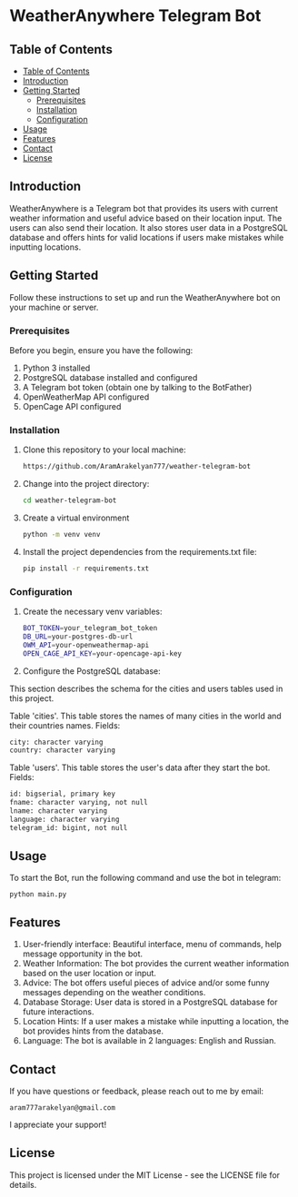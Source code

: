 # WeatherAnywhere Telegram Bot

## Table of Contents

- [Table of Contents](#table-of-contents)
- [Introduction](#introduction)
- [Getting Started](#getting-started)
    - [Prerequisites](#prerequisites)
    - [Installation](#installation)
    - [Configuration](#configuration)
- [Usage](#usage)
- [Features](#features)
- [Contact](#contact)
- [License](#license)

## Introduction

WeatherAnywhere is a Telegram bot that provides its users with current weather information and useful advice based
on their location input. The users can also send their location. It also stores user data in a PostgreSQL database and
offers hints for valid locations if users make mistakes while inputting locations.

## Getting Started

Follow these instructions to set up and run the WeatherAnywhere bot on your machine or server.

### Prerequisites

Before you begin, ensure you have the following:

1. Python 3 installed
2. PostgreSQL database installed and configured
3. A Telegram bot token (obtain one by talking to the BotFather)
4. OpenWeatherMap API configured
5. OpenCage API configured

### Installation

1. Clone this repository to your local machine:

    ```bash
    https://github.com/AramArakelyan777/weather-telegram-bot

2. Change into the project directory:

    ```bash
    cd weather-telegram-bot

3. Create a virtual environment

    ```bash
    python -m venv venv

4. Install the project dependencies from the requirements.txt file:

    ```bash
    pip install -r requirements.txt

### Configuration

1. Create the necessary venv variables:

    ```bash
    BOT_TOKEN=your_telegram_bot_token
    DB_URL=your-postgres-db-url
    OWM_API=your-openweathermap-api
    OPEN_CAGE_API_KEY=your-opencage-api-key

2. Configure the PostgreSQL database:

This section describes the schema for the cities and users tables used in this project.

Table 'cities'. This table stores the names of many cities in the world and their countries names. Fields:

```bash
city: character varying
country: character varying
```

Table 'users'. This table stores the user's data after they start the bot. Fields:

```bash
id: bigserial, primary key
fname: character varying, not null
lname: character varying
language: character varying
telegram_id: bigint, not null
```

## Usage

To start the Bot, run the following command and use the bot in telegram:

    python main.py

## Features

1. User-friendly interface: Beautiful interface, menu of commands, help message opportunity in the bot.
2. Weather Information: The bot provides the current weather information based on the user location or input.
3. Advice: The bot offers useful pieces of advice and/or some funny messages depending on the weather conditions.
4. Database Storage: User data is stored in a PostgreSQL database for future interactions.
5. Location Hints: If a user makes a mistake while inputting a location, the bot provides hints from the database.
6. Language: The bot is available in 2 languages: English and Russian.

## Contact

If you have questions or feedback, please reach out to me by email:

    aram777arakelyan@gmail.com

I appreciate your support!

## License

This project is licensed under the MIT License - see the LICENSE file for details.